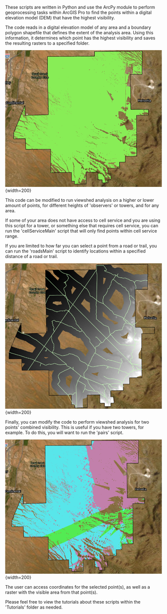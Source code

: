 These scripts are written in Python and use the ArcPy module to perform geoprocessing tasks within ArcGIS Pro to find the points within a digital elevation model (DEM) that have the highest visibility. 

The code reads in a digital elevation model of any area and a boundary polygon shapefile that defines the extent of the analysis area. Using this information, it determines which point has the highest visibility and saves the resulting rasters to a specified folder.

![img_4.png](img_4.png){width=200}

This code can be modified to run viewshed analysis on a higher or lower amount of points, for different heights of 'observers' or towers, and for any area.

If some of your area does not have access to cell service and you are using this script for a tower, or something else that requires cell service, you can run the 'cellServiceMain' script that will only find points within cell service range. 

If you are limited to how far you can select a point from a road or trail, you can run the 'roadsMain' script to identify locations within a specified distance of a road or trail.

![img_5.png](img_5.png){width=200}

Finally, you can modify the code to perform viewshed analysis for two points' combined visibility. This is useful if you have two towers, for example. To do this, you will want to run the 'pairs' script.

![img_6.png](img_6.png){width=200}

The user can access coordinates for the selected point(s), as well as a raster with the visible area from that point(s).

Please feel free to view the tutorials about these scripts within the 'Tutorials' folder as needed.